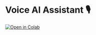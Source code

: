 # Voice AI Assistant 🎙️

[![Open in Colab](https://colab.research.google.com/assets/colab-badge.svg)](https://colab.research.google.com/github/jebaraj-j/AI-Voice-Agent/blob/refs/heads/main/main.py)

